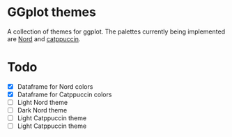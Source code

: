 #  GGplot themes

A collection of themes for ggplot. The palettes currently being implemented are
[Nord](https://www.nordtheme.com/) and
[catppuccin](https://github.com/catppuccin/catppuccin).

# Todo

- [x] Dataframe for Nord colors
- [x] Dataframe for Catppuccin colors
- [ ] Light Nord theme
- [ ] Dark Nord theme
- [ ] Light Catppuccin theme
- [ ] Light Catppuccin theme
